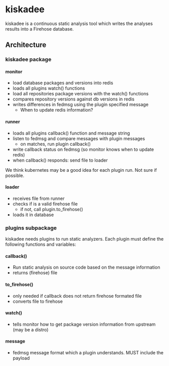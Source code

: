 # kiskadee

kiskadee is a continuous static analysis tool which writes the analyses
results into a Firehose database.

## Architecture

### kiskadee package

#### monitor
  
* load database packages and versions into redis
* loads all plugins watch() functions
* load all repositories package versions with the watch() functions 
* compares repository versions against db versions in redis
* writes differences in fedmsg using the plugin specified message
  * When to update redis information?

#### runner

* loads all plugins callback() function and message string
* listen to fedmsg and compare messages with plugin messages
  * on matches, run plugin callback()
* write callback status on fedmsg (so monitor knows when to update redis)
* when callback() responds: send file to loader

We think kubernetes may be a good idea for each plugin run. Not sure if
possible.

#### loader

* receives file from runner
* checks if is a valid firehose file
  * if not, call plugin.to_firehose()
* loads it in database

### plugins subpackage

kiskadee needs plugins to run static analyzers. Each plugin must define the
following functions and variables:

#### callback()

* Run static analysis on source code based on the message information
* returns (firehose) file

#### to_firehose()

* only needed if callback does not return firehose formated file
* converts file to firehose

#### watch()

* tells monitor how to get package version information from upstream (may be a
distro)

#### message

* fedmsg message format which a plugin understands. MUST include the payload
